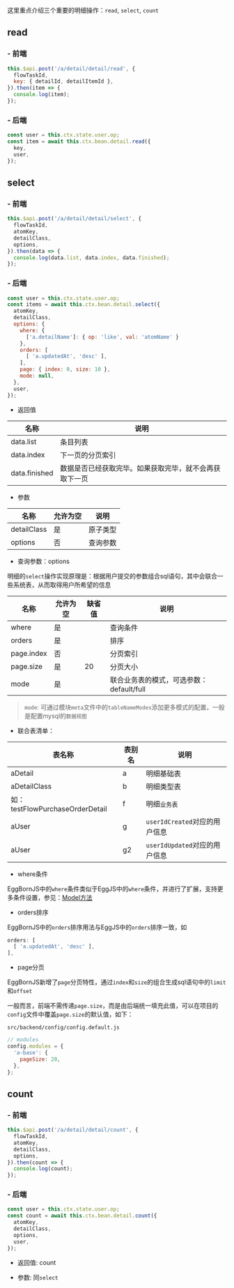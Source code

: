 这里重点介绍三个重要的明细操作：`read`, `select`, `count`

## read

### - 前端

``` javascript
this.$api.post('/a/detail/detail/read', {
  flowTaskId,
  key: { detailId, detailItemId },
}).then(item => {
  console.log(item);
});
```

### - 后端

``` javascript
const user = this.ctx.state.user.op;
const item = await this.ctx.bean.detail.read({
  key,
  user,
});
```

## select

### - 前端

``` javascript
this.$api.post('/a/detail/detail/select', {
  flowTaskId,
  atomKey,
  detailClass,
  options,
}).then(data => {
  console.log(data.list, data.index, data.finished);
});
```

### - 后端

``` javascript
const user = this.ctx.state.user.op;
const items = await this.ctx.bean.detail.select({
  atomKey,
  detailClass,
  options: { 
    where: {
      ['a.detailName']: { op: 'like', val: 'atomName' }
    },
    orders: [
      [ 'a.updatedAt', 'desc' ],
    ],
    page: { index: 0, size: 10 },
    mode: null,
  },
  user,
});
```

- 返回值

|名称|说明|
|--|--|
|data.list|条目列表|
|data.index|下一页的分页索引|
|data.finished|数据是否已经获取完毕。如果获取完毕，就不会再获取下一页|

- 参数

|名称|允许为空|说明|
|--|--|--|
|detailClass|是|原子类型|
|options|否|查询参数|

- 查询参数：options

明细的`select`操作实现原理是：根据用户提交的参数组合sql语句，其中会联合一些系统表，从而取得用户所希望的信息

|名称|允许为空|缺省值|说明|
|--|--|--|--|
|where|是||查询条件|
|orders|是||排序|
|page.index|否||分页索引|
|page.size|是|20|分页大小|
|mode|是||联合业务表的模式，可选参数：default/full|

> `mode`: 可通过模块`meta`文件中的`tableNameModes`添加更多模式的配置，一般是配置mysql的`数据视图`

- 联合表清单：

|表名称|表别名|说明|
|--|--|--|
|aDetail|a|明细基础表|
|aDetailClass|b|明细类型表|
|如：testFlowPurchaseOrderDetail|f|明细`业务表`|
|aUser|g|`userIdCreated`对应的用户信息|
|aUser|g2|`userIdUpdated`对应的用户信息|

- where条件

EggBornJS中的`where`条件类似于EggJS中的`where`条件，并进行了扩展，支持更多条件设置，参见：[Model方法](https://cabloy.com/zh-cn/articles/d33153578d564a79a7ed1176944d0541.html#model_113)

- orders排序

EggBornJS中的`orders`排序用法与EggJS中的`orders`排序一致，如

``` javascript
orders: [
  [ 'a.updatedAt', 'desc' ],
],
```

- page分页

EggBornJS新增了`page`分页特性，通过`index`和`size`的组合生成sql语句中的`limit`和`offset`

一般而言，前端不需传递`page.size`，而是由后端统一填充此值，可以在项目的`config`文件中覆盖`page.size`的默认值，如下：

`src/backend/config/config.default.js`

``` javascript
// modules
config.modules = {
  'a-base': {
    pageSize: 20,
  },
};
```

## count

### - 前端

``` javascript
this.$api.post('/a/detail/detail/count', {
  flowTaskId,
  atomKey,
  detailClass,
  options,
}).then(count => {
  console.log(count);
});
```

### - 后端

``` javascript
const user = this.ctx.state.user.op;
const count = await this.ctx.bean.detail.count({
  atomKey,
  detailClass,
  options,
  user,
});
```

- 返回值: count

- 参数: 同`select`

